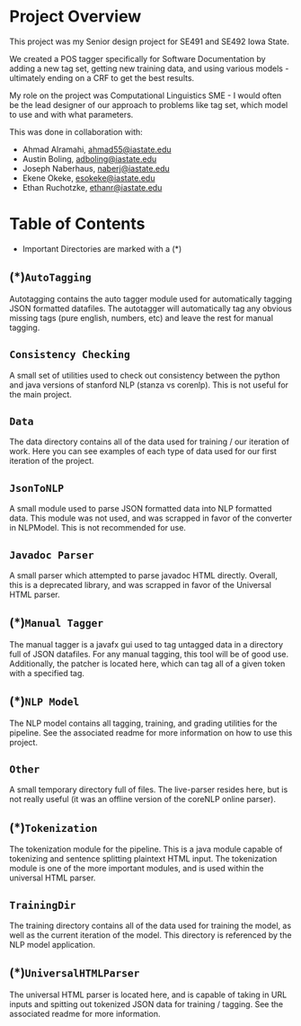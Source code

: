 # Project Overview
This project was my Senior design project for SE491 and SE492 Iowa State.  

We created a POS tagger specifically for Software Documentation by adding a new tag set, getting new training data, and using various models - ultimately ending on a CRF to get the best results.  

My role on the project was Computational Linguistics SME - I would often be the lead designer of our approach to problems like tag set, which model to use and with what parameters.  

This was done in collaboration with:
* Ahmad Alramahi, ahmad55@iastate.edu
* Austin Boling, adboling@iastate.edu
* Joseph Naberhaus, naberj@iastate.edu
* Ekene Okeke, esokeke@iastate.edu
* Ethan Ruchotzke, ethanr@iastate.edu

# Table of Contents
* Important Directories are marked with a (*)

## (*)`AutoTagging`
Autotagging contains the auto tagger module used for automatically tagging JSON formatted datafiles. The autotagger will automatically tag any obvious missing tags (pure english, numbers, etc) and leave the rest for manual tagging.

## `Consistency Checking`
A small set of utilities used to check out consistency between the python and java versions of stanford NLP (stanza vs corenlp). This is not useful for the main project.

## `Data`
The data directory contains all of the data used for training / our iteration of work. Here you can see examples of each type of data used for our first iteration of the project.

## `JsonToNLP`
A small module used to parse JSON formatted data into NLP formatted data. This module was not used, and was scrapped in favor of the converter in NLPModel. This is not recommended for use.

## `Javadoc Parser`
A small parser which attempted to parse javadoc HTML directly. Overall, this is a deprecated library, and was scrapped in favor of the Universal HTML parser.

## (*)`Manual Tagger`
The manual tagger is a javafx gui used to tag untagged data in a directory full of JSON datafiles. For any manual tagging, this tool will be of good use. Additionally, the patcher is located here, which can tag all of a given token with a specified tag.

## (*)`NLP Model`
The NLP model contains all tagging, training, and grading utilities for the pipeline. See the associated readme for more information on how to use this project.

## `Other`
A small temporary directory full of files. The live-parser resides here, but is not really useful (it was an offline version of the coreNLP online parser).

## (*)`Tokenization`
The tokenization module for the pipeline. This is a java module capable of tokenizing and sentence splitting plaintext HTML input. The tokenization module is one of the more important modules, and is used within the universal HTML parser.

## `TrainingDir`
The training directory contains all of the data used for training the model, as well as the current iteration of the model. This directory is referenced by the NLP model application.

## (*)`UniversalHTMLParser`
The universal HTML parser is located here, and is capable of taking in URL inputs and spitting out tokenized JSON data for training / tagging. See the associated readme for more information.
